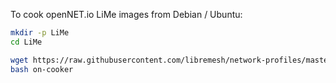 To cook openNET.io LiMe images from Debian / Ubuntu:

```bash
mkdir -p LiMe
cd LiMe
```
```bash
wget https://raw.githubusercontent.com/libremesh/network-profiles/master/openNET.io/openNET.io-cooker
bash on-cooker
```

